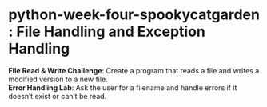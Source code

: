 # python-week-four-spookycatgarden : File Handling and Exception Handling

**File Read & Write Challenge**: Create a program that reads a file and writes a modified version to a new file.    
**Error Handling Lab**: Ask the user for a filename and handle errors if it doesn’t exist or can’t be read.

